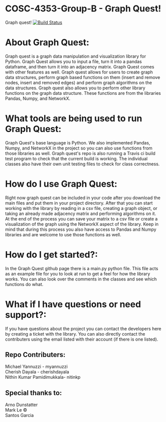 # COSC-4353-Group-B - Graph Quest!

Graph quest! [![Build Status](https://app.travis-ci.com/myannuzzi/COSC-4353-Group-B.svg?branch=main)](https://app.travis-ci.com/myannuzzi/COSC-4353-Group-B)


# About Graph Quest:
Graph quest is a graph data manipulation and visualization library for Python. Graph Quest allows you to input a file, turn it into a pandas dataframe, and then turn it into an adjacency matrix. Graph Quest comes with other features as well. Graph quest allows for users to create graph data structures, perform graph based functions on them (insert and remove nodes, insert and removed edges) and perform graph algorithms on the data structures. Graph quest also allows you to perform other library functions on the graph data structure. These functions are from the libraries Pandas, Numpy, and NetworkX.


# What tools are being used to run Graph Quest:
Graph Quest's base language is Python. We also implemented Pandas, Numpy, and NetworkX in the project so you can also use functions from those libraries as well. Graph quest's repo is also running a Travis ci build test program to check that the current build is working. The individual classes also have their own unit testing files to check for class correctness. 

# How do I use Graph Quest:
Right now graph quest can be included in your code after you download the main files and put them in your project directory. After that you can start working with the library by reading in a csv file, creating a graph object, or taking an already made adjacency matrix and performing algorithms on it. At the end of the process you can save your matrix to a csv file or create a visualization of the graph using the NetworkX aspect of the library. Keep in mind that during this process you also have access to Pandas and Numpy libraries and are welcome to use those functions as well.

# How do I get started?:
In the Graph Quest github page there is a main.py python file. This file acts as an example file for you to look at run to get a feel for how the library works. You can also look over the comments in the classes and see which functions do what.

# What if I have questions or need support?:
If you have questions about the project you can contact the developers here by creating a ticket with the library. You can also directly contact the contributers using the email listed with their account (if there is one listed).

## Repo Contributers:
Michael Yannuzzi - myannuzzi <br />
Cherish Dayala - cherishdayala <br />
Nithin Kumar Pamidimukkala- nitinkp <br />

## Special thanks to:
Arno Dunstatter <br />
Mark Le &copy; <br />
Santos Garcia <br />
